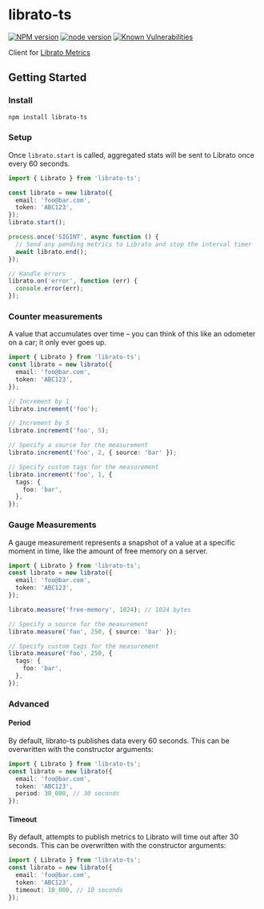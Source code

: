 # librato-ts

[![NPM version](https://img.shields.io/npm/v/librato-ts.svg?style=flat)](https://npmjs.org/package/librato-ts)
[![node version](https://img.shields.io/node/v/librato-ts.svg?style=flat)](https://nodejs.org)
[![Known Vulnerabilities](https://snyk.io/test/npm/librato-ts/badge.svg)](https://snyk.io/test/npm/librato-ts)

Client for [Librato Metrics](http://metrics.librato.com/)

## Getting Started

### Install

```sh
npm install librato-ts
```

### Setup

Once `librato.start` is called, aggregated stats will be sent to Librato once every 60 seconds.

```ts
import { Librato } from 'librato-ts';

const librato = new librato({
  email: 'foo@bar.com',
  token: 'ABC123',
});
librato.start();

process.once('SIGINT', async function () {
  // Send any pending metrics to Librato and stop the interval timer
  await librato.end();
});

// Handle errors
librato.on('error', function (err) {
  console.error(err);
});
```

### Counter measurements

A value that accumulates over time – you can think of this like an odometer on a car; it only ever goes up.

```ts
import { Librato } from 'librato-ts';
const librato = new librato({
  email: 'foo@bar.com',
  token: 'ABC123',
});

// Increment by 1
librato.increment('foo');

// Increment by 5
librato.increment('foo', 5);

// Specify a source for the measurement
librato.increment('foo', 2, { source: 'bar' });

// Specify custom tags for the measurement
librato.increment('foo', 1, {
  tags: {
    foo: 'bar',
  },
});
```

### Gauge Measurements

A gauge measurement represents a snapshot of a value at a specific moment in time, like the amount of free memory on a server.

```ts
import { Librato } from 'librato-ts';
const librato = new librato({
  email: 'foo@bar.com',
  token: 'ABC123',
});

librato.measure('free-memory', 1024); // 1024 bytes

// Specify a source for the measurement
librato.measure('foo', 250, { source: 'bar' });

// Specify custom tags for the measurement
librato.measure('foo', 250, {
  tags: {
    foo: 'bar',
  },
});
```

### Advanced

#### Period

By default, librato-ts publishes data every 60 seconds. This can be overwritten with the constructor arguments:

```ts
import { Librato } from 'librato-ts';
const librato = new librato({
  email: 'foo@bar.com',
  token: 'ABC123',
  period: 30_000, // 30 seconds
});
```

#### Timeout

By default, attempts to publish metrics to Librato will time out after 30 seconds. This can be overwritten with the constructor arguments:

```ts
import { Librato } from 'librato-ts';
const librato = new librato({
  email: 'foo@bar.com',
  token: 'ABC123',
  timeout: 10_000, // 10 seconds
});
```
